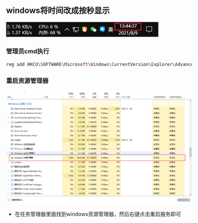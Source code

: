 ## windows将时间改成按秒显示

![image-20210809134505395](https://raw.githubusercontent.com/alphandbelt/Note/main/img/image-20210809134505395.png)

### 管理员cmd执行

```bash
reg add HKCU\SOFTWARE\Microsoft\Windows\CurrentVersion\Explorer\Advanced /v "ShowSecondsInSystemClock" /t reg_dword /d 1 /f >nul 2>nul1
```

### 重启资源管理器

![image-20210809134345150](https://raw.githubusercontent.com/alphandbelt/Note/main/img/image-20210809134345150.png)

* 在任务管理器里面找到windows资源管理器，然后右键点击重启服务即可
